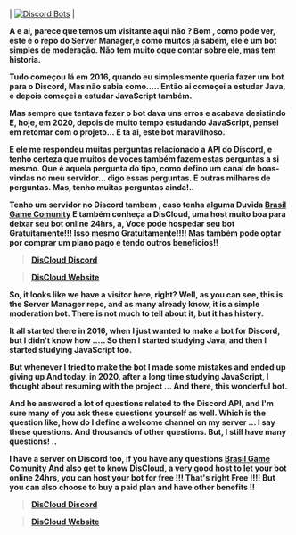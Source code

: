 | [![Discord Bots](https://top.gg/api/widget/status/726932863722979388.svg)](https://top.gg/bot/726932863722979388) |

**A e ai, parece que temos um visitante aqui não ?
Bom , como pode ver, este é o repo do Server Manager,e como muitos já sabem, ele é um bot simples de moderação.
Não tem muito oque contar sobre ele, mas tem historia.**

**Tudo começou lá em 2016, quando eu simplesmente queria fazer um bot para o Discord, Mas não sabia como.....
Então ai começei a estudar Java, e depois começei a estudar JavaScript também.**

**Mas sempre que tentava fazer o bot dava uns erros e acabava desistindo
E, hoje, em 2020, depois de muito tempo estudando JavaScript, pensei em retomar com o projeto...
E ta ai, este bot maravilhoso.**

**E ele me respondeu muitas perguntas relacionado a API do Discord, e tenho certeza que muitos de voces também fazem estas perguntas a si mesmo.
Que é aquela pergunta do tipo, como defino um canal de boas-vindas no meu servidor... digo essas perguntas. E outras milhares de perguntas.
Mas, tenho muitas perguntas ainda!..**

**Tenho um servidor no Discord tambem , caso tenha alguma Duvida [Brasil Game Comunity](https://discord.gg/848wFXEtPg)
E também conheça a DisCloud, uma host muito boa para deixar seu bot online 24hrs, a, Voce pode hospedar seu bot Gratuitamente!!! Isso mesmo Gratuitamente!!!!
Mas também pode optar por comprar um plano pago e tendo outros beneficios!!**

> **[DisCloud Discord](https://discord.gg/CvxevT5)**

> **[DisCloud Website](https://discloudbot.com/)**


**So, it looks like we have a visitor here, right?
Well, as you can see, this is the Server Manager repo, and as many already know, it is a simple moderation bot.
There is not much to tell about it, but it has history.**

**It all started there in 2016, when I just wanted to make a bot for Discord, but I didn't know how .....
So then I started studying Java, and then I started studying JavaScript too.**

**But whenever I tried to make the bot I made some mistakes and ended up giving up
And today, in 2020, after a long time studying JavaScript, I thought about resuming with the project ...
And there, this wonderful bot.**

**And he answered a lot of questions related to the Discord API, and I'm sure many of you ask these questions yourself as well.
Which is the question like, how do I define a welcome channel on my server ... I say these questions. And thousands of other questions.
But, I still have many questions! ..**

**I have a server on Discord too, if you have any questions [Brasil Game Comunity](https://discord.gg/848wFXEtPg)
And also get to know DisCloud, a very good host to let your bot online 24hrs, you can host your bot for free !!! That's right Free !!!!
But you can also choose to buy a paid plan and have other benefits !!**

> **[DisCloud Discord](https://discord.gg/CvxevT5)**

> **[DisCloud Website](https://discloudbot.com/)**
